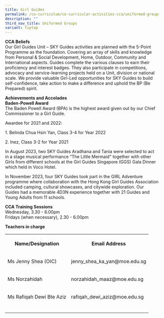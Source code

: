```yaml
---
title: Girl Guides
permalink: /co-curriculum/co-curricular-activities-cca/uniformed-groups/girl-guides/
description: ""
third_nav_title: Uniformed Groups
variant: tiptap
---
```

<p><strong>CCA Beliefs</strong><br>Our Girl Guides Unit – SKY Guides activities are planned with the 5-Point Programme as the foundation. Covering an array of skills and knowledge from Personal &amp; Social Development, Home, Outdoor, Community and International aspects. Guides complete the various clauses to earn their proficiency and interest badges. They also participate in competitions, advocacy and service-learning projects held on a Unit, division or national scale. We provide valuable Girl-Led opportunities for SKY Guides to build self-confidence, take action to make a difference and uphold the BP (Be Prepared) spirit. </p><p></p><p><strong>Achievements and Accolades</strong><br><strong>Baden-Powell Award</strong><br>The Baden Powell Award (BPA) is the highest award given out by our Chief Commissioner to a Girl Guide.</p><p>Awardee for 2021 and 2022:</p><p>1. Belinda Chua Hsin Yan, Class 3-4 for Year 2022</p><p>2. Inez, Class 3-2 for Year 2021</p><p>In August 2023, two SKY Guides Aradhana and Tania were selected to act in a stage musical performance “The Little Mermaid" together with other Girls from different schools at the Girl Guides Singapore (GGS) Gala Dinner which held in Voco Hotel.</p><p>In November 2023, four SKY Guides took part in the GIRL Adventure programme where collaboration with the Hong Kong Girl Guides Association included camping, cultural showcases, and citywide exploration. Our Guides had a memorable 4D3N experience together with 21 Guides and Young Adults from 11 schools.</p><p></p><p><strong>CCA Training Sessions</strong><br>Wednesday, 3.30 - 6.00pm<br>Fridays (when necessary), 2.30 - 6.00pm</p><p></p><p><strong>Teachers in charge</strong></p><table><tbody><tr><th rowspan="1" colspan="1"><p><strong>Name/Designation</strong></p></th><th rowspan="1" colspan="1"><p><strong>Email Address</strong></p></th></tr><tr><td rowspan="1" colspan="1"><p>Ms Jenny Shea (OIC)</p></td><td rowspan="1" colspan="1"><p>jenny_shea_ka_yan@moe.edu.sg</p></td></tr><tr><td rowspan="1" colspan="1"><p>Ms Norzahidah</p></td><td rowspan="1" colspan="1"><p>norzahidah_maaz@moe.edu.sg</p></td></tr><tr><td rowspan="1" colspan="1"><p>Ms Rafiqah Dewi Bte Aziz</p></td><td rowspan="1" colspan="1"><p>rafiqah_dewi_aziz@moe.edu.sg</p></td></tr><tr><td rowspan="1" colspan="1"><p></p></td><td rowspan="1" colspan="1"><p></p></td></tr></tbody></table><p></p>